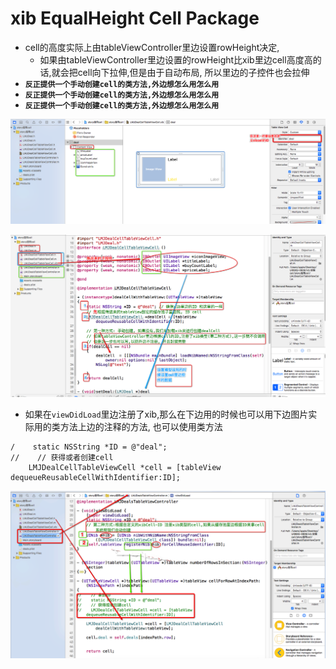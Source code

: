 # xib EqualHeight Cell Package

- cell的高度实际上由tableViewController里边设置rowHeight决定,
    - 如果由tableViewController里边设置的rowHeight比xib里边cell高度高的话,就会把cell向下拉伸,但是由于自动布局, 所以里边的子控件也会拉伸
- **`反正提供一个手动创建cell的类方法,外边想怎么用怎么用`**
- **`反正提供一个手动创建cell的类方法,外边想怎么用怎么用`**
- **`反正提供一个手动创建cell的类方法,外边想怎么用怎么用`**


![](../LibrarypPictures/Snip20160519_4.png)


![](../LibrarypPictures/Snip20160519_3.png)


- 如果在`viewDidLoad`里边注册了xib,那么在下边用的时候也可以用下边图片实际用的类方法上边的注释的方法, 也可以使用类方法

```objc
/    static NSString *ID = @"deal";
//    // 获得或者创建cell
    LMJDealCellTableViewCell *cell = [tableView dequeueReusableCellWithIdentifier:ID];
```

![](../LibrarypPictures/Snip20160519_9.png)





